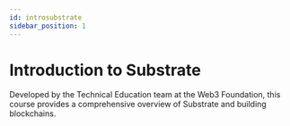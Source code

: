 ```yaml
---
id: introsubstrate
sidebar_position: 1
---
```


# Introduction to Substrate

Developed by the Technical Education team at the Web3 Foundation, this course provides a comprehensive overview of Substrate and building blockchains.
